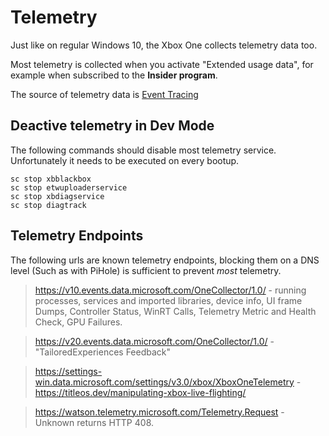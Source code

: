 # Telemetry
Just like on regular Windows 10, the Xbox One collects telemetry data too.

Most telemetry is collected when you activate "Extended usage data", for example when subscribed to the **Insider program**.

The source of telemetry data is [Event Tracing](./event-tracing.md)

## Deactive telemetry in Dev Mode
The following commands should disable most telemetry service. Unfortunately it needs to be executed on every bootup.
```
sc stop xbblackbox
sc stop etwuploaderservice
sc stop xbdiagservice
sc stop diagtrack
```

## Telemetry Endpoints
The following urls are known telemetry endpoints, blocking them on a DNS level (Such as with PiHole) is sufficient to prevent *most* telemetry. 
> https://v10.events.data.microsoft.com/OneCollector/1.0/ - running processes, services and imported libraries, device info, UI frame Dumps, Controller Status, WinRT Calls, Telemetry Metric and Health Check, GPU Failures.

> https://v20.events.data.microsoft.com/OneCollector/1.0/ - "TailoredExperiences Feedback"

> https://settings-win.data.microsoft.com/settings/v3.0/xbox/XboxOneTelemetry - https://titleos.dev/manipulating-xbox-live-flighting/

> https://watson.telemetry.microsoft.com/Telemetry.Request - Unknown returns HTTP 408.
